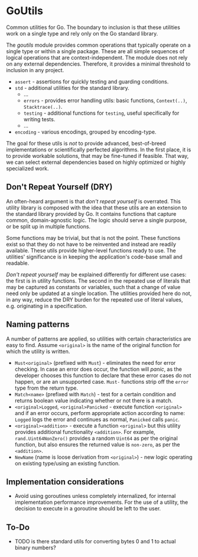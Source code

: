 # GoUtils

Common utilities for Go. The boundary to inclusion is that these utilities work on a single type and rely only on the Go standard library.

The _goutils_ module provides common operations that typically operate on a single type or within a single package. These are all simple sequences of logical operations that are context-independent. The module does not rely on any external dependencies. Therefore, it provides a minimal threshold to inclusion in any project.

- `assert` - assertions for quickly testing and guarding conditions.
- `std` - additional utilities for the standard library.  
  - ...
  - `errors` - provides error handling utils: basic functions, `Context(..)`, `Stacktrace(..)`.
  - `testing` - additional functions for `testing`, useful specifically for writing tests.
  - ...
- `encoding` - various encodings, grouped by encoding-type.

The goal for these utils is _not_ to provide advanced, best-of-breed implementations or scientifically perfected algorithms. In the first place, it is to provide workable solutions, that may be fine-tuned if feasible. That way, we can select external dependencies based on highly optimized or highly specialized work.

## Don't Repeat Yourself (DRY)

An often-heard argument is that _don't repeat yourself_ is overrated. This utility library is composed with the idea that these utils are an extension to the standard library provided by Go. It contains functions that capture common, domain-agnostic logic. The logic should serve a single purpose, or be split up in multiple functions.

Some functions may be trivial, but that is not the point. These functions exist so that they do not have to be reinvented and instead are readily available. These utils provide higher-level functions ready to use. The utilities' significance is in keeping the application's code-base small and readable.

_Don't repeat yourself_ may be explained differently for different use cases: the first is in utility functions. The second in the repeated use of literals that may be captured as constants or variables, such that a change of value need only be updated at a single location. The utilities provided here do not, in any way, reduce the DRY burden for the repeated use of literal values, e.g. originating in a specification.

## Naming patterns

A number of patterns are applied, so utilities with certain characteristics are easy to find. Assume `<original>` is the name of the original function for which the utility is written.

- `Must<original>` (prefixed with `Must`) - eliminates the need for error checking. In case an error does occur, the function will _panic_, as the developer chooses this function to declare that these error cases do not happen, or are an unsupported case. `Must-` functions strip off the `error` type from the return type.
- `Match<name>` (prefixed with `Match`) - test for a certain condition and returns boolean value indicating whether or not there is a match.
- `<original>Logged`, `<original>Panicked` - execute function `<original>` and if an error occurs, perform appropriate action according to name: `Logged` logs the error and continues as normal, `Panicked` calls `panic`.
- `<original><addition>` - execute a function `<original>` but this utility provides additional functionality `<addition>`. For example, `rand.Uint64NonZero()` provides a random `Uint64` as per the original function, but also ensures the returned value is `non-zero`, as per the `<addition>`.
- `NewName` (name is loose derivation from `<original>`) - new logic operating on existing type/using an existing function.

## Implementation considerations

- Avoid using goroutines unless completely internalized, for internal implementation performance improvements. For the use of a utility, the decision to execute in a goroutine should be left to the user.

## To-Do

- TODO is there standard utils for converting bytes 0 and 1 to actual binary numbers?
